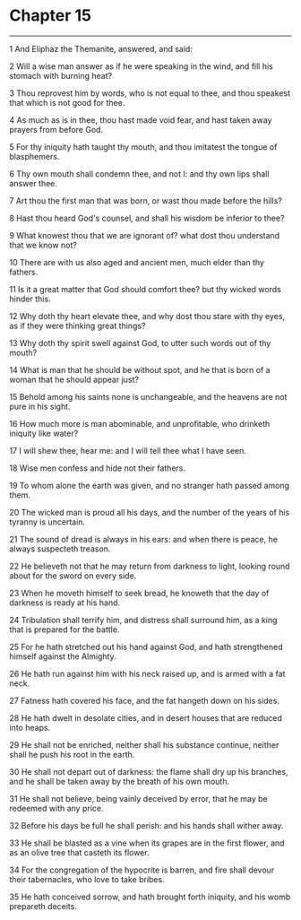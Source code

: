 # Chapter 15

***

1 And Eliphaz the Themanite, answered, and said:

2 Will a wise man answer as if he were speaking in the wind, and fill his stomach with burning heat?

3 Thou reprovest him by words, who is not equal to thee, and thou speakest that which is not good for thee.

4 As much as is in thee, thou hast made void fear, and hast taken away prayers from before God.

5 For thy iniquity hath taught thy mouth, and thou imitatest the tongue of blasphemers.

6 Thy own mouth shall condemn thee, and not I: and thy own lips shall answer thee.

7 Art thou the first man that was born, or wast thou made before the hills?

8 Hast thou heard God's counsel, and shall his wisdom be inferior to thee?

9 What knowest thou that we are ignorant of? what dost thou understand that we know not?

10 There are with us also aged and ancient men, much elder than thy fathers.

11 Is it a great matter that God should comfort thee? but thy wicked words hinder this.

12 Why doth thy heart elevate thee, and why dost thou stare with thy eyes, as if they were thinking great things?

13 Why doth thy spirit swell against God, to utter such words out of thy mouth?

14 What is man that he should be without spot, and he that is born of a woman that he should appear just?

15 Behold among his saints none is unchangeable, and the heavens are not pure in his sight.

16 How much more is man abominable, and unprofitable, who drinketh iniquity like water?

17 I will shew thee, hear me: and I will tell thee what I have seen.

18 Wise men confess and hide not their fathers.

19 To whom alone the earth was given, and no stranger hath passed among them.

20 The wicked man is proud all his days, and the number of the years of his tyranny is uncertain.

21 The sound of dread is always in his ears: and when there is peace, he always suspecteth treason.

22 He believeth not that he may return from darkness to light, looking round about for the sword on every side.

23 When he moveth himself to seek bread, he knoweth that the day of darkness is ready at his hand.

24 Tribulation shall terrify him, and distress shall surround him, as a king that is prepared for the battle.

25 For he hath stretched out his hand against God, and hath strengthened himself against the Almighty.

26 He hath run against him with his neck raised up, and is armed with a fat neck.

27 Fatness hath covered his face, and the fat hangeth down on his sides.

28 He hath dwelt in desolate cities, and in desert houses that are reduced into heaps.

29 He shall not be enriched, neither shall his substance continue, neither shall he push his root in the earth.

30 He shall not depart out of darkness: the flame shall dry up his branches, and he shall be taken away by the breath of his own mouth.

31 He shall not believe, being vainly deceived by error, that he may be redeemed with any price.

32 Before his days be full he shall perish: and his hands shall wither away.

33 He shall be blasted as a vine when its grapes are in the first flower, and as an olive tree that casteth its flower.

34 For the congregation of the hypocrite is barren, and fire shall devour their tabernacles, who love to take bribes.

35 He hath conceived sorrow, and hath brought forth iniquity, and his womb prepareth deceits.

